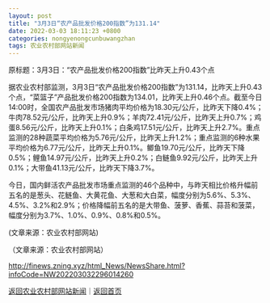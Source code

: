```yaml
---
layout: post
title: "3月3日“农产品批发价格200指数”为131.14"
date: 2022-03-03 18:11:23 +0800
categories: nongyenongcunbuwangzhan
tags: 农业农村部网站新闻
---
```

<p>原标题：3月3日：“农产品批发价格200指数”比昨天上升0.43个点</p>
 <p>据农业农村部监测，3月3日“农产品批发价格200指数”为131.14，比昨天上升0.43个点，“菜篮子”产品批发价格200指数为134.01，比昨天上升0.46个点。截至今日14:00时，全国农产品批发市场猪肉平均价格为18.30元/公斤，比昨天下降0.4%；牛肉78.52元/公斤，比昨天上升0.9%；羊肉72.41元/公斤，比昨天上升0.7%；鸡蛋8.56元/公斤，比昨天上升0.1%；白条鸡17.51元/公斤，比昨天上升2.7%。重点监测的28种蔬菜平均价格为5.76元/公斤，比昨天上升1.2%；重点监测的6种水果平均价格为6.77元/公斤，比昨天上升0.1%。鲫鱼19.70元/公斤，比昨天下降0.5%；鲤鱼14.97元/公斤，比昨天上升0.2%；白鲢鱼9.92元/公斤，比昨天上升0.1%；大带鱼41.13元/公斤，比昨天下降3.7%。</p>
 <p>今日，国内鲜活农产品批发市场重点监测的46个品种中，与昨天相比价格升幅前五名的是葱头、花鲢鱼、大黄花鱼、大葱和大白菜，幅度分别为5.6%、5.3%、4.5%、3.2%和2.9%；价格降幅前五名的是大带鱼、菠萝、香蕉、蒜苔和菠菜，幅度分别为3.7%、1.0%、0.9%、0.8%和0.5%。</p>
 <p>(文章来源：农业农村部网站)</p><p class="em_media">（文章来源：农业农村部网站）</p>

<http://finews.zning.xyz/html_News/NewsShare.html?infoCode=NW202203032296014260>

[返回农业农村部网站新闻](//finews.withounder.com/category/nongyenongcunbuwangzhan.html)｜[返回首页](//finews.withounder.com/)